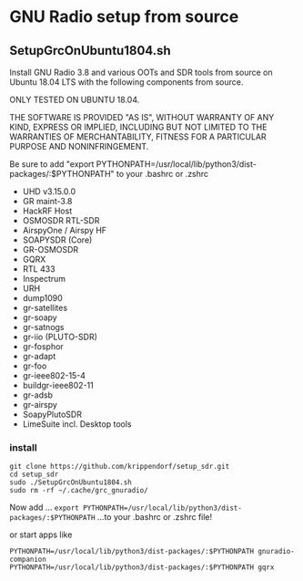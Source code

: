# GNU Radio setup from source

## SetupGrcOnUbuntu1804.sh

Install GNU Radio 3.8 and various OOTs and SDR tools from source on Ubuntu 18.04 LTS with the following components from source.

ONLY TESTED ON UBUNTU 18.04. 

THE SOFTWARE IS PROVIDED "AS IS", WITHOUT WARRANTY OF ANY KIND, EXPRESS OR IMPLIED, INCLUDING BUT NOT LIMITED TO THE WARRANTIES OF MERCHANTABILITY, FITNESS FOR A PARTICULAR PURPOSE AND NONINFRINGEMENT.

Be sure to add "export PYTHONPATH=/usr/local/lib/python3/dist-packages/:$PYTHONPATH" to your .bashrc or .zshrc

* UHD  v3.15.0.0
* GR maint-3.8
* HackRF Host
* OSMOSDR RTL-SDR
* AirspyOne / Airspy HF
* SOAPYSDR (Core)
* GR-OSMOSDR
* GQRX
* RTL 433
* Inspectrum
* URH
* dump1090
* gr-satellites
* gr-soapy
* gr-satnogs
* gr-iio (PLUTO-SDR)
* gr-fosphor
* gr-adapt
* gr-foo
* gr-ieee802-15-4
* buildgr-ieee802-11
* gr-adsb
* gr-airspy
* SoapyPlutoSDR
* LimeSuite incl. Desktop tools

### install

```
git clone https://github.com/krippendorf/setup_sdr.git
cd setup_sdr
sudo ./SetupGrcOnUbuntu1804.sh
sudo rm -rf ~/.cache/grc_gnuradio/
```
Now add ... 
```export PYTHONPATH=/usr/local/lib/python3/dist-packages/:$PYTHONPATH``` 
...to your .bashrc or .zshrc file!

or start apps like
``` 
PYTHONPATH=/usr/local/lib/python3/dist-packages/:$PYTHONPATH gnuradio-companion
PYTHONPATH=/usr/local/lib/python3/dist-packages/:$PYTHONPATH gqrx
```

